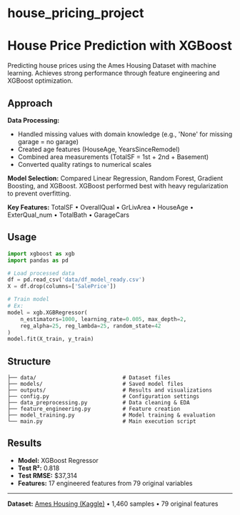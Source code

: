 # house_pricing_project

# House Price Prediction with XGBoost

Predicting house prices using the Ames Housing Dataset with machine learning. Achieves strong performance through feature engineering and XGBoost optimization.

## Approach

**Data Processing:**
- Handled missing values with domain knowledge (e.g., 'None' for missing garage = no garage)
- Created age features (HouseAge, YearsSinceRemodel)
- Combined area measurements (TotalSF = 1st + 2nd + Basement)
- Converted quality ratings to numerical scales

**Model Selection:**
Compared Linear Regression, Random Forest, Gradient Boosting, and XGBoost. XGBoost performed best with heavy regularization to prevent overfitting.

**Key Features:**
TotalSF • OverallQual • GrLivArea • HouseAge • ExterQual_num • TotalBath • GarageCars

## Usage

```python
import xgboost as xgb
import pandas as pd

# Load processed data
df = pd.read_csv('data/df_model_ready.csv')
X = df.drop(columns=['SalePrice'])

# Train model
# Ex: 
model = xgb.XGBRegressor(
    n_estimators=1000, learning_rate=0.005, max_depth=2,
    reg_alpha=25, reg_lambda=25, random_state=42
)
model.fit(X_train, y_train)
```

##  Structure
```
├── data/                           # Dataset files
├── models/                         # Saved model files
├── outputs/                        # Results and visualizations
├── config.py                       # Configuration settings
├── data_preprocessing.py           # Data cleaning & EDA
├── feature_engineering.py          # Feature creation
├── model_training.py               # Model training & evaluation
└── main.py                         # Main execution script
```

## Results
- **Model:** XGBoost Regressor
- **Test R²:** 0.818
- **Test RMSE:** $37,314
- **Features:** 17 engineered features from 79 original variables

---
**Dataset:** [Ames Housing (Kaggle)](https://www.kaggle.com/c/house-prices-advanced-regression-techniques) • 1,460 samples • 79 original features
